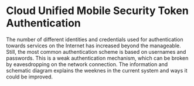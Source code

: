 # Cloud Unified Mobile Security Token Authentication 

The number of different identities and credentials used for authentication towards services on the Internet has increased
beyond the manageable. Still, the most common authentication scheme is based on usernames and passwords. This is a
weak authentication mechanism, which can be broken by eavesdropping on the network connection. The information and schematic diagram explains the weeknes in the current system and ways it could be improved.  
